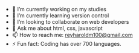 - 🔭 I’m currently working on my studies
- 🌱 I’m currently learning version control
- 👯 I’m looking to collaborate on web developers
- 💬 Ask me about html, css, javascript
- 📫 How to reach me: reyharoldm100@gmail.com
- ⚡ Fun fact: Coding has over 700 languages.

<!--
**ReyHarold/ReyHarold** is a ✨ _special_ ✨ repository because its `README.md` (this file) appears on your GitHub profile.

Here are some ideas to get you started:

- 🔭 I’m currently working on ...
- 🌱 I’m currently learning ...
- 👯 I’m looking to collaborate on ...
- 🤔 I’m looking for help with ...
- 💬 Ask me about ...
- 📫 How to reach me: ...
- 😄 Pronouns: ...
- ⚡ Fun fact: ...
-->
